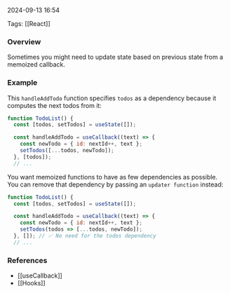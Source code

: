 
2024-09-13 16:54

Tags: [[React]]

### Overview
Sometimes you might need to update state based on previous state from a memoized callback.

### Example
This `handleAddTodo` function specifies `todos` as a dependency because it computes the next todos from it:

```javascript
function TodoList() {
  const [todos, setTodos] = useState([]);

  const handleAddTodo = useCallback((text) => {
    const newTodo = { id: nextId++, text };
    setTodos([...todos, newTodo]);
  }, [todos]);
  // ...
```

You want memoized functions to have as few dependencies as possible. You can remove that dependency by passing an `updater function` instead:

```javascript
function TodoList() {
  const [todos, setTodos] = useState([]);

  const handleAddTodo = useCallback((text) => {
    const newTodo = { id: nextId++, text };
    setTodos(todos => [...todos, newTodo]);
  }, []); // ✅ No need for the todos dependency
  // ...
```

### References
- [[useCallback]]
- [[Hooks]]

